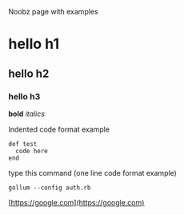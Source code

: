 Noobz page with examples

# hello h1
## hello h2
### hello h3

**bold**
_italics_

Indented code format example

    def test
      code here
    end

type this command (one line code format example)

`gollum --config auth.rb`


[https://google.com](https://google.com)

